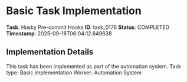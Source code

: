 # Basic Task Implementation

**Task**: Husky Pre-commit Hooks
**ID**: task_0176
**Status**: COMPLETED
**Timestamp**: 2025-09-18T06:04:12.649638

## Implementation Details

This task has been implemented as part of the automation system.
Task type: Basic implementation
Worker: Automation System
